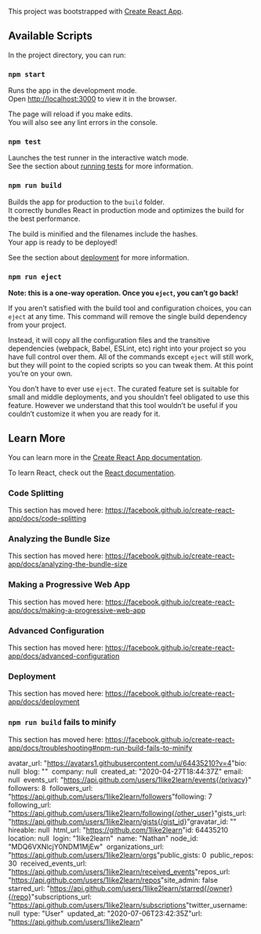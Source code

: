 This project was bootstrapped with [Create React App](https://github.com/facebook/create-react-app).

## Available Scripts

In the project directory, you can run:

### `npm start`

Runs the app in the development mode.<br />
Open [http://localhost:3000](http://localhost:3000) to view it in the browser.

The page will reload if you make edits.<br />
You will also see any lint errors in the console.

### `npm test`

Launches the test runner in the interactive watch mode.<br />
See the section about [running tests](https://facebook.github.io/create-react-app/docs/running-tests) for more information.

### `npm run build`

Builds the app for production to the `build` folder.<br />
It correctly bundles React in production mode and optimizes the build for the best performance.

The build is minified and the filenames include the hashes.<br />
Your app is ready to be deployed!

See the section about [deployment](https://facebook.github.io/create-react-app/docs/deployment) for more information.

### `npm run eject`

**Note: this is a one-way operation. Once you `eject`, you can’t go back!**

If you aren’t satisfied with the build tool and configuration choices, you can `eject` at any time. This command will remove the single build dependency from your project.

Instead, it will copy all the configuration files and the transitive dependencies (webpack, Babel, ESLint, etc) right into your project so you have full control over them. All of the commands except `eject` will still work, but they will point to the copied scripts so you can tweak them. At this point you’re on your own.

You don’t have to ever use `eject`. The curated feature set is suitable for small and middle deployments, and you shouldn’t feel obligated to use this feature. However we understand that this tool wouldn’t be useful if you couldn’t customize it when you are ready for it.

## Learn More

You can learn more in the [Create React App documentation](https://facebook.github.io/create-react-app/docs/getting-started).

To learn React, check out the [React documentation](https://reactjs.org/).

### Code Splitting

This section has moved here: https://facebook.github.io/create-react-app/docs/code-splitting

### Analyzing the Bundle Size

This section has moved here: https://facebook.github.io/create-react-app/docs/analyzing-the-bundle-size

### Making a Progressive Web App

This section has moved here: https://facebook.github.io/create-react-app/docs/making-a-progressive-web-app

### Advanced Configuration

This section has moved here: https://facebook.github.io/create-react-app/docs/advanced-configuration

### Deployment

This section has moved here: https://facebook.github.io/create-react-app/docs/deployment

### `npm run build` fails to minify

This section has moved here: https://facebook.github.io/create-react-app/docs/troubleshooting#npm-run-build-fails-to-minify

avatar_url: "https://avatars1.githubusercontent.com/u/64435210?v=4"
​​
bio: null
​​
blog: ""
​​
company: null
​​
created_at: "2020-04-27T18:44:37Z"
​​
email: null
​​
events_url: "https://api.github.com/users/1like2learn/events{/privacy}"
​​
followers: 8
​​
followers_url: "https://api.github.com/users/1like2learn/followers"
​​
following: 7
​​
following_url: "https://api.github.com/users/1like2learn/following{/other_user}"
​​
gists_url: "https://api.github.com/users/1like2learn/gists{/gist_id}"
​​
gravatar_id: ""
​​
hireable: null
​​
html_url: "https://github.com/1like2learn"
​​
id: 64435210
​​
location: null
​​
login: "1like2learn"
​​
name: "Nathan"
​​
node_id: "MDQ6VXNlcjY0NDM1MjEw"
​​
organizations_url: "https://api.github.com/users/1like2learn/orgs"
​​
public_gists: 0
​​
public_repos: 30
​​
received_events_url: "https://api.github.com/users/1like2learn/received_events"
​​
repos_url: "https://api.github.com/users/1like2learn/repos"
​​
site_admin: false
​​
starred_url: "https://api.github.com/users/1like2learn/starred{/owner}{/repo}"
​​
subscriptions_url: "https://api.github.com/users/1like2learn/subscriptions"
​​
twitter_username: null
​​
type: "User"
​​
updated_at: "2020-07-06T23:42:35Z"
​​
url: "https://api.github.com/users/1like2learn"